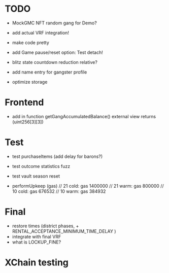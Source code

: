 
# TODO

- MockGMC NFT random gang for Demo?
- add actual VRF integration!
- make code pretty

- add Game pause/reset option: Test detach!

- blitz state countdown reduction relative?
- add name entry for gangster profile

- optimize storage

# Frontend
- add in function getGangAccumulatedBalance() external view returns (uint256[3][3])


# Test
- test purchaseItems (add delay for barons?)
- test outcome statistics fuzz
- test vault season reset

- performUpkeep (gas)
    // 21 cold: gas 1400000
    // 21 warm: gas 800000
    // 10 cold: gas 676532
    // 10 warm: gas 384932

# Final
- restore times (district phases, + RENTAL_ACCEPTANCE_MINIMUM_TIME_DELAY )
- integrate with final VRF
- what is LOCKUP_FINE?

# XChain testing
